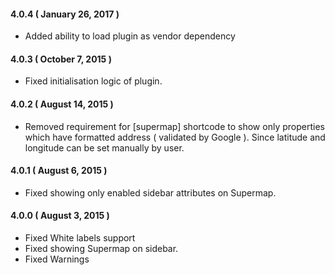 #### 4.0.4 ( January 26, 2017 )
* Added ability to load plugin as vendor dependency

#### 4.0.3 ( October 7, 2015 )
* Fixed initialisation logic of plugin.

#### 4.0.2 ( August 14, 2015 )
* Removed requirement for [supermap] shortcode to show only properties which have formatted address ( validated by Google ). Since latitude and longitude can be set manually by user.

#### 4.0.1 ( August 6, 2015 )
* Fixed showing only enabled sidebar attributes on Supermap.

#### 4.0.0 ( August 3, 2015 )
* Fixed White labels support
* Fixed showing Supermap on sidebar.
* Fixed Warnings